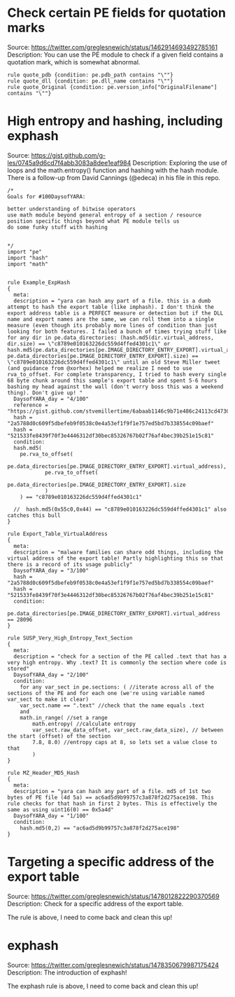 # Check certain PE fields for quotation marks

Source: https://twitter.com/greglesnewich/status/1462914693492785161
Description: You can use the PE module to check if a given field contains a
quotation mark, which is somewhat abnormal.

```yara
rule quote_pdb {condition: pe.pdb_path contains "\""}
rule quote_dll {condition: pe.dll_name contains "\""}
rule quote_Original {condition: pe.version_info["OriginalFilename"] contains "\""}
```

# High entropy and hashing, including exphash

Source: https://gist.github.com/g-les/0745a9d6cd7f4abb3083a8dee1eaf984
Description: Exploring the use of loops and the math.entropy() function and
hashing with the hash module. There is a follow-up from David Cannings (@edeca)
in his file in this repo.

```yara
/*
Goals for #100DaysofYARA:

better understanding of bitwise operators
use math module beyond general entropy of a section / resource
position specific things beyond what PE module tells us
do some funky stuff with hashing


*/
import "pe"
import "hash"
import "math"


rule Example_ExpHash
{
  meta:
  description = "yara can hash any part of a file. this is a dumb attempt to hash the export table (like imphash). I don't think the export address table is a PERFECT measure or detection but if the DLL name and export names are the same, we can roll them into a single measure (even though its probably more lines of condition than just looking for both features. I failed a bunch of times trying stuff like for any dir in pe.data_directories: (hash.md5(dir.virtual_address, dir.size) == \"c8789e010163226dc559d4ffed4301c1\" or hash.md5(pe.data_directories[pe.IMAGE_DIRECTORY_ENTRY_EXPORT].virtual_address, pe.data_directories[pe.IMAGE_DIRECTORY_ENTRY_EXPORT].size) == \"c8789e010163226dc559d4ffed4301c1\" until an old Steve Miller tweet (and guidance from @xorhex) helped me realize I need to use rva_to_offset. For complete transparency, I tried to hash every single 68 byte chunk around this sample's export table and spent 5-6 hours bashing my head against the wall (don't worry boss this was a weekend thing). Don't give up! "
  DaysofYARA_day = "4/100"
  reference = "https://gist.github.com/stvemillertime/6abaab1146c9b71e486c24113cd47304"
  hash = "2a5788d0c609f5dbefeb9f0538c0e4a53ef1f9f1e757ed5bd7b338554c09baef"
  hash = "521533fe8439f70f3e4446312df30bec85326767b02f76af4bec39b251e15c81"
  condition:
  hash.md5(
    pe.rva_to_offset(
        pe.data_directories[pe.IMAGE_DIRECTORY_ENTRY_EXPORT].virtual_address),
            pe.rva_to_offset(
                pe.data_directories[pe.IMAGE_DIRECTORY_ENTRY_EXPORT].size
            )
    ) == "c8789e010163226dc559d4ffed4301c1"

  //  hash.md5(0x55c0,0x44) == "c8789e010163226dc559d4ffed4301c1" also catches this bull
}

rule Export_Table_VirtualAddress
{
  meta:
  description = "malware families can share odd things, including the virtual address of the export table! Partly highlighting this so that there is a record of its usage publicly"
  DaysofYARA_day = "3/100"
  hash = "2a5788d0c609f5dbefeb9f0538c0e4a53ef1f9f1e757ed5bd7b338554c09baef"
  hash = "521533fe8439f70f3e4446312df30bec85326767b02f76af4bec39b251e15c81"
  condition:
    pe.data_directories[pe.IMAGE_DIRECTORY_ENTRY_EXPORT].virtual_address == 28096
}

rule SUSP_Very_High_Entropy_Text_Section
{
  meta:
  description = "check for a section of the PE called .text that has a very high entropy. Why .text? It is commonly the section where code is stored"
  DaysofYARA_day = "2/100"
  condition:
    for any var_sect in pe.sections: ( //iterate across all of the sections of the PE and for each one (we're using variable named var_sect to make it clear)
    var_sect.name == ".text" //check that the name equals .text
    and
    math.in_range( //set a range
        math.entropy( //calculate entropy
        var_sect.raw_data_offset, var_sect.raw_data_size), // between the start (offset) of the section
        7.8, 8.0) //entropy caps at 8, so lets set a value close to that
        )
}

rule MZ_Header_MD5_Hash
{
  meta:
  description = "yara can hash any part of a file. md5 of 1st two bytes of PE file (4d 5a) == ac6ad5d9b99757c3a878f2d275ace198. This rule checks for that hash in first 2 bytes. This is effectively the same as using uint16(0) == 0x5a4d"
  DaysofYARA_day = "1/100"
  condition:
    hash.md5(0,2) == "ac6ad5d9b99757c3a878f2d275ace198"
}
```

# Targeting a specific address of the export table

Source: https://twitter.com/greglesnewich/status/1478012822290370569
Description: Check for a specific address of the export table.

The rule is above, I need to come back and clean this up!

# exphash

Source: https://twitter.com/greglesnewich/status/1478350679987175424
Description: The introduction of exphash!

The exphash rule is above, I need to come back and clean this up!
